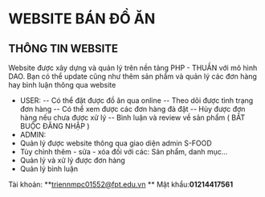 # WEBSITE BÁN ĐỒ ĂN
## THÔNG TIN WEBSITE
Website được xây dựng và quản lý trên nền tảng PHP - THUẦN với mô hình DAO. Bạn có thể update cũng như thêm sản phẩm và quản lý các đơn hàng hay bình luận thông qua website
- USER:
-- Có thể đặt được đồ ăn qua online
-- Theo dõi được tình trạng đơn hàng
-- Có thể xem được các đơn hàng đà đặt
-- Hủy được đơn hàng nếu chưa được xử lý
-- Bình luận và review về sản phẩm ( BẮT BUỘC ĐĂNG NHẬP )
- ADMIN:
- Quản lý được website thông qua giao diện admin S-FOOD
- Tùy chỉnh thêm - sửa - xóa đối với các: Sản phẩm, danh mục...
- Quản lý và xử lý được đơn hàng
- Quản lý bình luận

Tài khoản: **triennmpc01552@fpt.edu.vn **
Mật khẩu:**01214417561**
